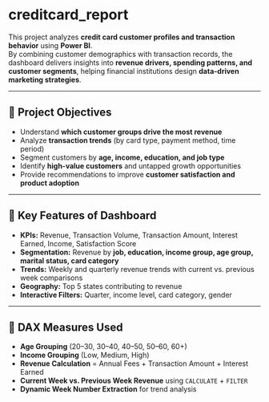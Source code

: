 # creditcard_report
This project analyzes **credit card customer profiles and transaction behavior** using **Power BI**.  
By combining customer demographics with transaction records, the dashboard delivers insights into **revenue drivers, spending patterns, and customer segments**, helping financial institutions design **data-driven marketing strategies**.  

---

## 🔹 Project Objectives  
- Understand **which customer groups drive the most revenue**  
- Analyze **transaction trends** (by card type, payment method, time period)  
- Segment customers by **age, income, education, and job type**  
- Identify **high-value customers** and untapped growth opportunities  
- Provide recommendations to improve **customer satisfaction and product adoption**  

---

## 🔹 Key Features of Dashboard  
- **KPIs:** Revenue, Transaction Volume, Transaction Amount, Interest Earned, Income, Satisfaction Score  
- **Segmentation:** Revenue by **job, education, income group, age group, marital status, card category**  
- **Trends:** Weekly and quarterly revenue trends with current vs. previous week comparisons  
- **Geography:** Top 5 states contributing to revenue  
- **Interactive Filters:** Quarter, income level, card category, gender  

---

## 🔹 DAX Measures Used  
- **Age Grouping** (20–30, 30–40, 40–50, 50–60, 60+)  
- **Income Grouping** (Low, Medium, High)  
- **Revenue Calculation** = Annual Fees + Transaction Amount + Interest Earned  
- **Current Week vs. Previous Week Revenue** using `CALCULATE` + `FILTER`  
- **Dynamic Week Number Extraction** for trend analysis 


